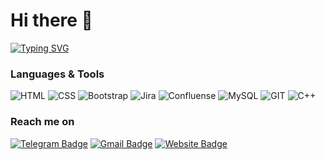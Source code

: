 # Hi there 👋 
[![Typing SVG](https://readme-typing-svg.herokuapp.com?font=Secular+One&size=30&duration=6000&pause=100000&width=500&lines=I'm+Nastasya%2C+QA+engineer)](https://git.io/typing-svg)



### Languages & Tools
 ![HTML](https://img.shields.io/badge/-html-30b898?style=for-the-badge&logo=html5) ![CSS](https://img.shields.io/badge/-CSS-3056b8?style=for-the-badge&logo=css3) ![Bootstrap](https://img.shields.io/badge/-bootstrap-ad99ba?style=for-the-badge&logo=bootstrap) ![Jira](https://img.shields.io/badge/-Jira-808080?style=for-the-badge&logo=jira) ![Confluense](https://img.shields.io/badge/-Confluense-e3e3e3?style=for-the-badge&logo=confluense) ![MySQL](https://img.shields.io/badge/-MySQL-e3e3e3?style=for-the-badge&logo=mysql) ![GIT](https://img.shields.io/badge/-GIT-30b898?style=for-the-badge&logo=git) ![C++](https://img.shields.io/badge/-C++-3056b8?style=for-the-badge&logo=C%2b%2b) 


### Reach me on
[![Telegram Badge](https://img.shields.io/badge/-Telegram-1ca0f1?style=for-the-badge&logo=telegram&logoColor=white&link=https://t.me/rnastasyaa)](https://t.me/rnastasyaa) [![Gmail Badge](https://img.shields.io/badge/-Gmail-c14438?style=for-the-badge&logo=Gmail&logoColor=white&link=mailto:nastasyar21@gmail.com)](mailto:nastasyar21@gmail.com)  [![Website Badge](https://img.shields.io/badge/-Website-090909?style=for-the-badge&logo=Website&logoColor=white&link=https://rnastasya.github.io/personal-website/)](https://rnastasya.github.io)

